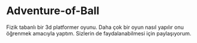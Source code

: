# Adventure-of-Ball
Fizik tabanlı bir 3d platformer oyunu. 
Daha çok bir oyun nasıl yapılır onu öğrenmek amacıyla yaptım.
Sizlerin de faydalanabilmesi için paylaşıyorum.

